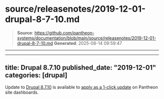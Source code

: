# source/releasenotes/2019-12-01-drupal-8-7-10.md

> **Source**: https://github.com/pantheon-systems/documentation/blob/main/source/releasenotes/2019-12-01-drupal-8-7-10.md
> **Generated**: 2025-08-14 09:59:47

---

---
title: Drupal 8.7.10
published_date: "2019-12-01"
categories: [drupal]
---
Update to [Drupal 8.7.10](https://www.drupal.org/project/drupal/releases/8.7.10) is available to [apply as a 1-click update](/core-updates) on Pantheon site dashboards.
